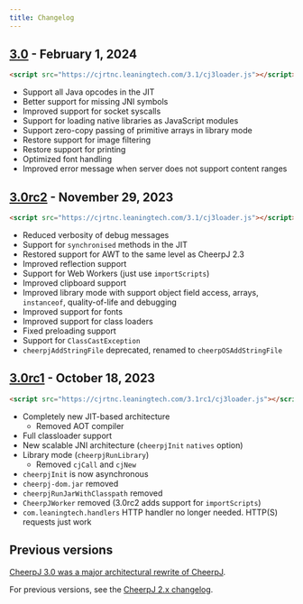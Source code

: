 ```yaml
---
title: Changelog
---
```


## [3.0](https://cheerpj.com/cheerpj-3-now-generally-available/) - February 1, 2024

```html
<script src="https://cjrtnc.leaningtech.com/3.1/cj3loader.js"></script>
```

- Support all Java opcodes in the JIT
- Better support for missing JNI symbols
- Improved support for socket syscalls
- Support for loading native libraries as JavaScript modules
- Support zero-copy passing of primitive arrays in library mode
- Restore support for image filtering
- Restore support for printing
- Optimized font handling
- Improved error message when server does not support content ranges

## [3.0rc2](https://labs.leaningtech.com/blog/cheerpj-3-deep-dive) - November 29, 2023

```html
<script src="https://cjrtnc.leaningtech.com/3.1/cj3loader.js"></script>
```

- Reduced verbosity of debug messages
- Support for `synchronised` methods in the JIT
- Restored support for AWT to the same level as CheerpJ 2.3
- Improved reflection support
- Support for Web Workers (just use `importScripts`)
- Improved clipboard support
- Improved library mode with support object field access, arrays, `instanceof`, quality-of-life and debugging
- Improved support for fonts
- Improved support for class loaders
- Fixed preloading support
- Support for `ClassCastException`
- `cheerpjAddStringFile` deprecated, renamed to `cheerpOSAddStringFile`

## [3.0rc1](https://cheerpj.com/announcing-cheerpj-3-0rc1-help-us-test-and-improve/) - October 18, 2023

```html
<script src="https://cjrtnc.leaningtech.com/3.1rc1/cj3loader.js"></script>
```

- Completely new JIT-based architecture
  - Removed AOT compiler
- Full classloader support
- New scalable JNI architecture (`cheerpjInit` `natives` option)
- Library mode (`cheerpjRunLibrary`)
  - Removed `cjCall` and `cjNew`
- `cheerpjInit` is now asynchronous
- `cheerpj-dom.jar` removed
- `cheerpjRunJarWithClasspath` removed
- `CheerpJWorker` removed (3.0rc2 adds support for `importScripts`)
- `com.leaningtech.handlers` HTTP handler no longer needed. HTTP(S) requests just work

## Previous versions

[CheerpJ 3.0 was a major architectural rewrite of CheerpJ](https://labs.leaningtech.com/blog/announcing-cheerpj-3).

For previous versions, see the [CheerpJ 2.x changelog](https://labs.leaningtech.com/docs/cheerpj2/changelog).
